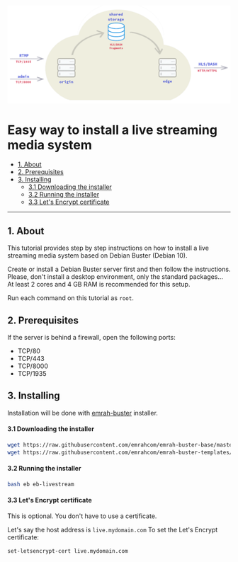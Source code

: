 ![Livestream](images/livestream.png)

Easy way to install a live streaming media system
=================================================
- [1. About](#1-about)
- [2. Prerequisites](#1-prerequisites)
- [3. Installing](#3-installing)
  - [3.1 Downloading the installer](#31-downloading-the-installer)
  - [3.2 Running the installer](#32-running-the-installer)
  - [3.3 Let's Encrypt certificate](#33-lets-encrypt-certificate)

---

## 1. About
This tutorial provides step by step instructions on how to install a live
streaming media system based on Debian Buster (Debian 10).

Create or install a Debian Buster server first and then follow the
instructions. Please, don't install a desktop environment, only the standard
packages... At least 2 cores and 4 GB RAM is recommended for this setup.

Run each command on this tutorial as `root`.

## 2. Prerequisites
If the server is behind a firewall, open the following ports:

* TCP/80
* TCP/443
* TCP/8000
* TCP/1935

## 3. Installing
Installation will be done with
[emrah-buster](https://github.com/emrahcom/emrah-buster-templates) installer.

#### 3.1 Downloading the installer
```bash
wget https://raw.githubusercontent.com/emrahcom/emrah-buster-base/master/installer/eb
wget https://raw.githubusercontent.com/emrahcom/emrah-buster-templates/master/installer/eb-livestream.conf
```

#### 3.2 Running the installer

```bash
bash eb eb-livestream
```

#### 3.3 Let's Encrypt certificate
This is optional. You don't have to use a certificate.

Let's say the host address is `live.mydomain.com`
To set the Let's Encrypt certificate:

```bash
set-letsencrypt-cert live.mydomain.com
```
